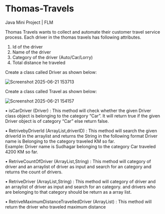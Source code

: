 # Thomas-Travels
Java Mini Project | FLM

Thomas Travels wants to collect and automate their customer travel service process. Each driver in the thomas travels has following attributes.
 1. Id of the driver
 2. Name of the driver
 3. Category of the driver (Auto/Car/Lorry)
 4. Total distance he traveled

 Create a class called Driver as shown below: 

 
 ![Screenshot 2025-06-21 153713](https://github.com/user-attachments/assets/ca1f4623-187b-4397-8b4d-89e66b6577ae)

 Create a class called Travel as shown below:

 
 ![Screenshot 2025-06-21 154157](https://github.com/user-attachments/assets/9bf29442-5bb2-4ffb-bad1-9f7b47fc77e0)


 • isCarDriver (Driver) : This method will check whether the given Driver class object is belonging to the category “Car”. 
 It will return true if the given Driver object is of category “Car” else return false.
 
 • RetrivebyDriverId (ArrayList<Driver>,driverID) : This method will search the given driverId in the arraylist and returns the String in the following format
 Driver name is <driverName> Belonging to the category <category> traveled <totalDistance> KM so far.   
 Example: Driver name is Sudhagar belonging to the category Car traveled 4200 KM so far.  
 
• RetriveCountOfDriver (ArrayList<Driver>,String) : This method will  category of driver and an arraylist of driver as input and search for an category and returns the count of drivers.
 
 • RetriveDriver (ArrayList<Driver>,String) : This method will  category of driver and an arraylist of driver as input and search for an category. and drivers who are belonging to that category should be return as a array list.
 
 • RetriveMaximumDistanceTravelledDriver (ArrayList<Driver>) : This method will return the driver who traveled maximum distance

